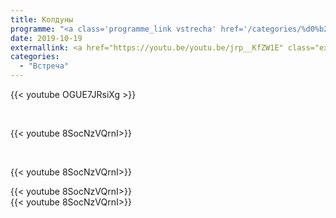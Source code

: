 ```yaml
---
title: Колдуны
programme: "<a class='programme_link vstrecha' href='/categories/%d0%b2%d1%81%d1%82%d1%80%d0%b5%d1%87%d0%b0'>Встреча</a>"
date: 2019-10-19
externallink: <a href="https://youtu.be/youtu.be/jrp__KfZW1E" class="externallink" target="_blank">Полный выпуск </a>
categories:
  - "Встреча"
---
```




{{< youtube OGUE7JRsiXg >}}


<!--more-->

<br>



{{< youtube 8SocNzVQrnI>}}

<br>

{{< youtube 8SocNzVQrnI>}}
<br>

{{< youtube 8SocNzVQrnI>}}
<br>
{{< youtube 8SocNzVQrnI>}}
